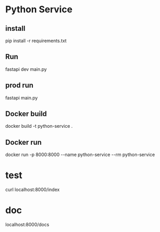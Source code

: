 # Python Service

## install
pip install -r requirements.txt

## Run
fastapi dev main.py

## prod run
fastapi main.py

## Docker build
docker build -t python-service .

## Docker run
docker run -p 8000:8000 --name python-service --rm python-service

# test
curl localhost:8000/index

# doc
localhost:8000/docs

